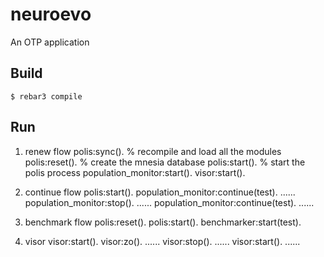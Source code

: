 neuroevo
=====

An OTP application

Build
-----

    $ rebar3 compile

Run
-----

1. renew flow
polis:sync(). % recompile and load all the modules
polis:reset(). % create the mnesia database
polis:start(). % start the polis process
population_monitor:start().
visor:start().

2. continue flow
polis:start().
population_monitor:continue(test).
......
population_monitor:stop().
......
population_monitor:continue(test).
......

3. benchmark flow
polis:reset().
polis:start().
benchmarker:start(test).

4. visor
visor:start().
visor:zo().
......
visor:stop().
......
visor:start().
......

